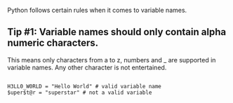 Python follows certain rules when it comes to variable names.

## Tip #1: Variable names should only contain alpha numeric characters.
This means only characters from a to z, numbers and _ are supported in variable names. Any other character is not entertained.

<codeblock language="python" type="lesson">
<code>
H3LL0_W0RLD = "Hello World" # valid variable name
$uper$t@r = "superstar" # not a valid variable
</code>
</codeblock>